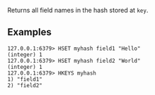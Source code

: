 Returns all field names in the hash stored at `key`.

## Examples

```valkey-cli
127.0.0.1:6379> HSET myhash field1 "Hello"
(integer) 1
127.0.0.1:6379> HSET myhash field2 "World"
(integer) 1
127.0.0.1:6379> HKEYS myhash
1) "field1"
2) "field2"
```
